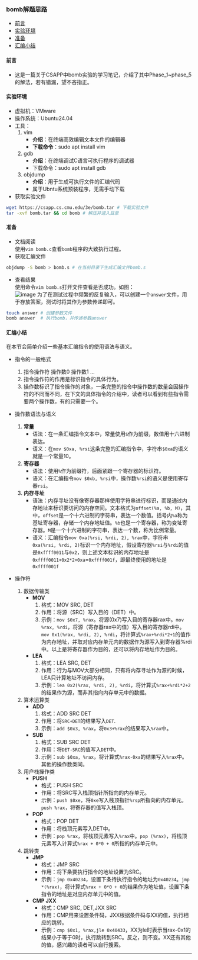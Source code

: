 ### bomb解题思路

<!-- vim-markdown-toc GFM -->

* [前言](#前言)
* [实验环境](#实验环境)
* [准备](#准备)
* [汇编小结](#汇编小结)

<!-- vim-markdown-toc -->

#### 前言
- 这是一篇关于CSAPP中bomb实验的学习笔记，介绍了其中Phase_1~phase_5的解法，若有错漏，望不吝指正。  

#### 实验环境
- 虚拟机：VMware
- 操作系统：Ubuntu24.04
- 工具：
    1. vim
        - **介绍**：在终端高效编辑文本文件的编辑器  
        - **下载命令**：sudo apt install vim  
    2. gdb
        - **介绍**：在终端调试C语言可执行程序的调试器  
        - 下载命令：sudo apt install gdb  
    3. objdump
        - **介绍**：用于生成可执行文件的汇编代码  
        - 属于Ubntu系统预装程序，无需手动下载  
- 获取实验文件
```bash
wget https://csapp.cs.cmu.edu/3e/bomb.tar # 下载实验文件
tar -xvf bomb.tar && cd bomb # 解压并进入目录
```

#### 准备
- 文档阅读  
使用`vim bomb.c`查看`bomb`程序的大致执行过程。  
- 获取汇编文件
```bash
objdump -S bomb > bomb.s # 在当前目录下生成汇编文件bomb.s
```
- 查看结果  
使用命令`vim bomb.s`打开文件查看是否成功。如图：  
![image][start]
为了在测试过程中频繁的反复输入，可以创建一个`answer`文件，用于存放答案，测试时将其作为参数传递即可。  
```bash
touch answer # 创建参数文件
bomb answer  # 执行bomb，并传递参数answer
```

#### 汇编小结
在本节会简单介绍一些基本汇编指令的使用语法与语义。  

- 指令的一般格式
    1. 指令操作符 操作数0 操作数1 ...
    2. 指令操作符的作用是标识指令的具体行为。
    3. 操作数标识了指令操作的对象，一条完整的指令中操作数的数量会因操作符的不同而不同，在下文的具体指令的介绍中，读者可以看到有些指令需要两个操作数，有的只需要一个。

- 操作数语法与语义
    1. **常量**
        - 语法：在一条汇编指令文本中，常量使用`$`作为前缀，数值用十六进制表达。  
        - 语义：在`mov $0xa, %rsi`这条完整的汇编指令中，字符串`$0xa`的语义就是一个常量10。
    2. **寄存器**
        - 语法：使用`%`作为前缀符，后面紧跟一个寄存器的标识符。
        - 语义：在汇编指令`mov $0xb, %rsi`中，操作数`%rsi`的语义是使用寄存器`rsi`。
    3. **内存寻址**
        - 语法：内存寻址没有像寄存器那样使用字符串进行标识，而是通过内存地址来标识要访问的内存空间。文本格式为`offset(%a, %b, M)`，其中，`offset`是一个十六进制的字符串，表达一个数值。括号内`%a`称为基址寄存器，存储一个内存地址值。`%b`也是一个寄存器，称为变址寄存器。`M`是一个十六进制的字符串，表达一个数，称为比例常量。
        - 语义：汇编指令`mov 0xa(%rsi, %rdi, 2), %rax`中，字符串`0xa(%rsi, %rdi, 2)`标识一个内存地址，假设寄存器`%rsi`与`%rdi`的值是`0xffff0011`与`0x2`，则上述文本标识的内存地址是`0xffff0011+0x2*2+0xa`=`0xffff001f`，即最终使用的地址是`0xffff001f`

- 操作符
    1. 数据传输类
        - **MOV**
            1. 格式：MOV SRC, DET
            2. 作用：将源（SRC）写入目的（DET）中。
            3. 示例：`mov $0x7, %rax`。将源(0x7)写入目的寄存器rax中。`mov %rax, %rdi`，将源（寄存器rax中的值）写入目的寄存器rdi中。`mov 0x1(%rax, %rdi, 2), %rdi`，将计算式`%rax+%rdi*2+1`的值作为内存地址，并取对应内存单元内的数据作为源写入到寄存器%rdi中。以上是将寄存器作为目的，还可以将内存地址作为目的。
        - **LEA**
            1. 格式：LEA SRC, DET
            2. 作用：行为与MOV大部分相同，只有将内存寻址作为源的时候，LEA只计算地址不访问内存。
            3. 示例：`lea 0x2(%rax, %rdi, 2), %rdi`，将计算式`%rax+%rdi*2+2`的结果作为源，而非其指向内存单元中的数据。
    2. 算术运算类
        - **ADD**
            1. 格式：ADD SRC DET
            2. 作用：将`SRC+DET`的结果写入`DET`.
            3. 示例：`add $0x3, %rax`，将`0x3+%rax`的结果写入`%rax`中。
        - **SUB**
            1. 格式：SUB SRC DET
            2. 作用：将`DET-SRC`的值写入`DET`中。
            3. 示例：`sub $0xa, %rax`，将计算式`%rax-0xa`的结果写入`%rax`中。其他的操作数类同。
    3. 用户栈操作类
        - **PUSH**
            - 格式：PUSH SRC
            - 作用：将SRC写入栈顶指针所指向的内存单元。
            - 示例：`push $0xe`，将`0xe`写入栈顶指针`%rsp`所指向的内存单元。`push %rax`，将寄存器的值写入栈顶。
        - **POP**
            - 格式：POP DET
            - 作用：将栈顶元素写入DET中。
            - 示例：`pop %rax`，将栈顶元素写入`%rax`中。`pop (%rax)`，将栈顶元素写入计算式`%rax + 0*0 + 0`所指的内存单元中。
    4. 跳转类
        - **JMP**
            - 格式：JMP SRC
            - 作用：将下条要执行指令的地址设置为SRC。
            - 示例：`jmp 0x40234`，设置下条待执行指令的地址为`0x40234`。`jmp *(%rax)`，将计算式`%rax + 0*0 + 0`的结果作为地址值，设置下条指令的地址是对应内存单元中的值。
        - **CMP JXX**
            - 格式：CMP SRC, DET,JXX SRC
            - 作用：CMP用来设置条件码，JXX根据条件码与XX的值，执行相应的跳转。
            - 示例：`cmp $0x1, %rax,jle 0x40433`，XX为le时表示当rax-0x1的结果小于等于0时，执行跳转到SRC。反之，则不变。XX还有其他的值，感兴趣的读者可以自行搜索。

--- 

<!-- [start]: https://raw.githubusercontent.com/highdf/Picture/refs/heads/main/bomb/start.png -->
[start]: /home/luky/Pictures/Picture/bomb/start.png
